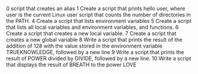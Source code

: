 0 script that creates an alias
1 Create a script that prints hello user, where user is the current Linux user
script that counts the number of directories in the PATH.
4 Create a script that lists environment variables
5 Create a script that lists all local variables and environment variables, and functions.
6 Create a script that creates a new local variable.
7 Create a script that creates a new global variable
8 Write a script that prints the result of the addition of 128 with the value stored in the environment variable TRUEKNOWLEDGE, followed by a new line
9 Write a script that prints the result of POWER divided by DIVIDE, followed by a new line.
 10 Write a script that displays the result of BREATH to the power LOVE

